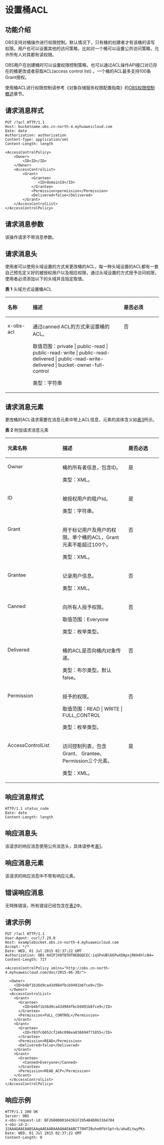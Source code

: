 # 设置桶ACL<a name="obs_04_0030"></a>

## 功能介绍<a name="section5584184924715"></a>

OBS支持对桶操作进行权限控制。默认情况下，只有桶的创建者才有该桶的读写权限。用户也可以设置其他的访问策略，比如对一个桶可以设置公共访问策略，允许所有人对其都有读权限。

OBS用户在创建桶时可以设置权限控制策略，也可以通过ACL操作API接口对已存在的桶更改或者获取ACL\(access control list\) 。一个桶的ACL最多支持100条Grant授权。

使用桶ACL进行权限控制请参考《对象存储服务权限配置指南》的[OBS权限控制概述](https://support.huaweicloud.com/perms-cfg-obs/obs_40_0001.html)章节。

## 请求消息样式<a name="section8518944"></a>

```
PUT /?acl HTTP/1.1 
Host: bucketname.obs.cn-north-4.myhuaweicloud.com 
Date: date
Authorization: authorization
Content-Type: application/xml 
Content-Length: length

<AccessControlPolicy> 
    <Owner> 
        <ID>ID</ID> 
    </Owner> 
    <AccessControlList> 
        <Grant> 
            <Grantee>
               <ID>domainId</ID>
            </Grantee> 
            <Permission>permission</Permission> 
            <Delivered>false</Delivered>
        </Grant>
    </AccessControlList> 
</AccessControlPolicy>
```

## 请求消息参数<a name="section9561640"></a>

该操作请求不带消息参数。

## 请求消息头<a name="section18945901"></a>

使用者可以使用头域设置的方式来更改桶的ACL，每一种头域设置的ACL都有一套自己预先定义好的被授权用户以及相应权限，通过头域设置的方式授予访问权限，使用者必须添加以下的头域并且指定取值。

**表 1**  头域方式设置桶ACL

<a name="table46013138"></a>
<table><thead align="left"><tr id="row55711245"><th class="cellrowborder" valign="top" width="16.36163616361636%" id="mcps1.2.4.1.1"><p id="p16316966"><a name="p16316966"></a><a name="p16316966"></a>名称</p>
</th>
<th class="cellrowborder" valign="top" width="59.17591759175917%" id="mcps1.2.4.1.2"><p id="p46605831"><a name="p46605831"></a><a name="p46605831"></a>描述</p>
</th>
<th class="cellrowborder" valign="top" width="24.462446244624463%" id="mcps1.2.4.1.3"><p id="p16975961"><a name="p16975961"></a><a name="p16975961"></a>是否必须</p>
</th>
</tr>
</thead>
<tbody><tr id="row32875587"><td class="cellrowborder" valign="top" width="16.36163616361636%" headers="mcps1.2.4.1.1 "><p id="p45676910"><a name="p45676910"></a><a name="p45676910"></a>x-obs-acl</p>
</td>
<td class="cellrowborder" valign="top" width="59.17591759175917%" headers="mcps1.2.4.1.2 "><p id="p8842242"><a name="p8842242"></a><a name="p8842242"></a>通过canned ACL的方式来设置桶的ACL。</p>
<p id="p45132965"><a name="p45132965"></a><a name="p45132965"></a>取值范围：private | public-read | public-read-write | public-read-delivered | public-read-write-delivered | bucket-owner-full-control</p>
<p id="p12471314"><a name="p12471314"></a><a name="p12471314"></a>类型：字符串</p>
</td>
<td class="cellrowborder" valign="top" width="24.462446244624463%" headers="mcps1.2.4.1.3 "><p id="p31891586"><a name="p31891586"></a><a name="p31891586"></a>否</p>
</td>
</tr>
</tbody>
</table>

## 请求消息元素<a name="section36295384"></a>

更改桶的ACL请求需要在消息元素中带上ACL信息，元素的具体含义如[表3](构造请求.md#table25197309)所示。

**表 2**  附加请求消息元素

<a name="table62369028"></a>
<table><thead align="left"><tr id="row29679703"><th class="cellrowborder" valign="top" width="35.709999999999994%" id="mcps1.2.4.1.1"><p id="p55245705"><a name="p55245705"></a><a name="p55245705"></a><strong id="b27449303"><a name="b27449303"></a><a name="b27449303"></a>元素名称</strong></p>
</th>
<th class="cellrowborder" valign="top" width="42.86%" id="mcps1.2.4.1.2"><p id="p8801047"><a name="p8801047"></a><a name="p8801047"></a><strong id="b12100564"><a name="b12100564"></a><a name="b12100564"></a>描述</strong></p>
</th>
<th class="cellrowborder" valign="top" width="21.43%" id="mcps1.2.4.1.3"><p id="p40621628"><a name="p40621628"></a><a name="p40621628"></a><strong id="b30050337"><a name="b30050337"></a><a name="b30050337"></a>是否必选</strong></p>
</th>
</tr>
</thead>
<tbody><tr id="row18158267"><td class="cellrowborder" valign="top" width="35.709999999999994%" headers="mcps1.2.4.1.1 "><p id="p61533550"><a name="p61533550"></a><a name="p61533550"></a>Owner</p>
</td>
<td class="cellrowborder" valign="top" width="42.86%" headers="mcps1.2.4.1.2 "><p id="p18161633"><a name="p18161633"></a><a name="p18161633"></a>桶的所有者信息，包含ID。</p>
<p id="p29236970"><a name="p29236970"></a><a name="p29236970"></a>类型：XML。</p>
</td>
<td class="cellrowborder" valign="top" width="21.43%" headers="mcps1.2.4.1.3 "><p id="p19384352"><a name="p19384352"></a><a name="p19384352"></a>是</p>
</td>
</tr>
<tr id="row40241448"><td class="cellrowborder" valign="top" width="35.709999999999994%" headers="mcps1.2.4.1.1 "><p id="p38331852"><a name="p38331852"></a><a name="p38331852"></a>ID</p>
</td>
<td class="cellrowborder" valign="top" width="42.86%" headers="mcps1.2.4.1.2 "><p id="p17872337"><a name="p17872337"></a><a name="p17872337"></a>被授权用户的租户Id。</p>
<p id="p26633311"><a name="p26633311"></a><a name="p26633311"></a>类型：字符串。</p>
</td>
<td class="cellrowborder" valign="top" width="21.43%" headers="mcps1.2.4.1.3 "><p id="p9814616"><a name="p9814616"></a><a name="p9814616"></a>是</p>
</td>
</tr>
<tr id="row12128409"><td class="cellrowborder" valign="top" width="35.709999999999994%" headers="mcps1.2.4.1.1 "><p id="p42877090"><a name="p42877090"></a><a name="p42877090"></a>Grant</p>
</td>
<td class="cellrowborder" valign="top" width="42.86%" headers="mcps1.2.4.1.2 "><p id="p50492235"><a name="p50492235"></a><a name="p50492235"></a>用于标记用户及用户的权限。单个桶的ACL，Grant元素不能超过100个。</p>
<p id="p51776931"><a name="p51776931"></a><a name="p51776931"></a>类型：XML。</p>
</td>
<td class="cellrowborder" valign="top" width="21.43%" headers="mcps1.2.4.1.3 "><p id="p33181855"><a name="p33181855"></a><a name="p33181855"></a>否</p>
</td>
</tr>
<tr id="row30201246"><td class="cellrowborder" valign="top" width="35.709999999999994%" headers="mcps1.2.4.1.1 "><p id="p30381848"><a name="p30381848"></a><a name="p30381848"></a>Grantee</p>
</td>
<td class="cellrowborder" valign="top" width="42.86%" headers="mcps1.2.4.1.2 "><p id="p45010643"><a name="p45010643"></a><a name="p45010643"></a>记录用户信息。</p>
<p id="p21983479"><a name="p21983479"></a><a name="p21983479"></a>类型：XML。</p>
</td>
<td class="cellrowborder" valign="top" width="21.43%" headers="mcps1.2.4.1.3 "><p id="p35831338"><a name="p35831338"></a><a name="p35831338"></a>否</p>
</td>
</tr>
<tr id="row57331916125210"><td class="cellrowborder" valign="top" width="35.709999999999994%" headers="mcps1.2.4.1.1 "><p id="p373461620527"><a name="p373461620527"></a><a name="p373461620527"></a>Canned</p>
</td>
<td class="cellrowborder" valign="top" width="42.86%" headers="mcps1.2.4.1.2 "><p id="p916103775218"><a name="p916103775218"></a><a name="p916103775218"></a>向所有人授予权限。</p>
<p id="p121544984412"><a name="p121544984412"></a><a name="p121544984412"></a>取值范围：Everyone</p>
<p id="p19164637145219"><a name="p19164637145219"></a><a name="p19164637145219"></a>类型：枚举类型。</p>
</td>
<td class="cellrowborder" valign="top" width="21.43%" headers="mcps1.2.4.1.3 "><p id="p17361816115214"><a name="p17361816115214"></a><a name="p17361816115214"></a>否</p>
</td>
</tr>
<tr id="row181794203527"><td class="cellrowborder" valign="top" width="35.709999999999994%" headers="mcps1.2.4.1.1 "><p id="p1517952017528"><a name="p1517952017528"></a><a name="p1517952017528"></a>Delivered</p>
</td>
<td class="cellrowborder" valign="top" width="42.86%" headers="mcps1.2.4.1.2 "><p id="p417902025215"><a name="p417902025215"></a><a name="p417902025215"></a>桶的ACL是否向桶内对象传递。</p>
<p id="p4656194515534"><a name="p4656194515534"></a><a name="p4656194515534"></a>类型：布尔类型。默认false。</p>
</td>
<td class="cellrowborder" valign="top" width="21.43%" headers="mcps1.2.4.1.3 "><p id="p517912209528"><a name="p517912209528"></a><a name="p517912209528"></a>否</p>
</td>
</tr>
<tr id="row54046594"><td class="cellrowborder" valign="top" width="35.709999999999994%" headers="mcps1.2.4.1.1 "><p id="p15698002"><a name="p15698002"></a><a name="p15698002"></a>Permission</p>
</td>
<td class="cellrowborder" valign="top" width="42.86%" headers="mcps1.2.4.1.2 "><p id="p63578630"><a name="p63578630"></a><a name="p63578630"></a>授予的权限。</p>
<p id="p5666973716"><a name="p5666973716"></a><a name="p5666973716"></a>取值范围：READ | WRITE |  FULL_CONTROL</p>
<p id="p49595399"><a name="p49595399"></a><a name="p49595399"></a>类型：枚举类型。</p>
</td>
<td class="cellrowborder" valign="top" width="21.43%" headers="mcps1.2.4.1.3 "><p id="p57804348"><a name="p57804348"></a><a name="p57804348"></a>否</p>
</td>
</tr>
<tr id="row50477085"><td class="cellrowborder" valign="top" width="35.709999999999994%" headers="mcps1.2.4.1.1 "><p id="p62112124"><a name="p62112124"></a><a name="p62112124"></a>AccessControlList</p>
</td>
<td class="cellrowborder" valign="top" width="42.86%" headers="mcps1.2.4.1.2 "><p id="p65026180"><a name="p65026180"></a><a name="p65026180"></a>访问控制列表，包含Grant、 Grantee、Permission三个元素。</p>
<p id="p48364710"><a name="p48364710"></a><a name="p48364710"></a>类型：XML。</p>
</td>
<td class="cellrowborder" valign="top" width="21.43%" headers="mcps1.2.4.1.3 "><p id="p25227453"><a name="p25227453"></a><a name="p25227453"></a>是</p>
</td>
</tr>
</tbody>
</table>

## 响应消息样式<a name="section58223002"></a>

```
HTTP/1.1 status_code
Date: date
Content-Length: length
```

## 响应消息头<a name="section54244972"></a>

该请求的响应消息使用公共消息头，具体请参考[表1](返回结果.md#d0e686)。

## 响应消息元素<a name="section18442703"></a>

该请求的响应消息中不带有响应元素。

## 错误响应消息<a name="section31766605"></a>

无特殊错误，所有错误已经包含在[表2](错误码.md#d0e843)中。

## 请求示例<a name="section14482163815396"></a>

```
PUT /?acl HTTP/1.1
User-Agent: curl/7.29.0
Host: examplebucket.obs.cn-north-4.myhuaweicloud.com
Accept: */*
Date: WED, 01 Jul 2015 02:37:22 GMT
Authorization: OBS H4IPJX0TQTHTHEBQQCEC:iqSPeUBl66PwXDApxjRKk6hlcN4=
Content-Length: 727

<AccessControlPolicy xmlns="http://obs.cn-north-4.myhuaweicloud.com/doc/2015-06-30/">
  
  <Owner> 
    <ID>b4bf1b36d9ca43d984fbcb9491b6fce9</ID> 
  </Owner>  
  <AccessControlList> 
    <Grant> 
      <Grantee> 
        <ID>b4bf1b36d9ca43d984fbcb9491b6fce9</ID> 
      </Grantee>  
      <Permission>FULL_CONTROL</Permission> 
    </Grant>  
    <Grant> 
      <Grantee> 
        <ID>783fc6652cf246c096ea836694f71855</ID> 
      </Grantee>  
      <Permission>READ</Permission>  
      <Delivered>false</Delivered> 
    </Grant>  
    <Grant> 
      <Grantee> 
        <Canned>Everyone</Canned> 
      </Grantee>  
      <Permission>READ_ACP</Permission> 
    </Grant> 
  </AccessControlList> 
</AccessControlPolicy>
```

## 响应示例<a name="section76081155815"></a>

```
HTTP/1.1 200 OK
Server: OBS
x-obs-request-id: BF2600000164361F2954B4D063164704
x-obs-id-2: 32AAAQAAEAABSAAgAAEAABAAAQAAEAABCT78HTIBuhe0FbtSptrb/akwELtwyPKs
Date: WED, 01 Jul 2015 02:37:22 GMT
Content-Length: 0
```

